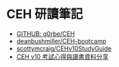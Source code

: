 # CEH 研讀筆記

- [GITHUB: g0rbe/CEH](https://github.com/g0rbe/CEH/tree/master)
- [deanbushmiller/CEH-bootcamp](https://github.com/deanbushmiller/CEH-bootcamp)
- [scottymcraig/CEHv10StudyGuide](https://github.com/scottymcraig/CEHv10StudyGuide)
- [CEH v10 考試心得與讀書資料分享](https://ithelp.ithome.com.tw/articles/10222141)
